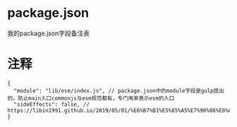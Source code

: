 # package.json
我的package.json字段备注表

# 注释
```
{
  "module": "lib/esm/index.js", // package.json中的module字段是gulp提出的，防止main入口commonjs与esm规范都有，专门用来表示esm的入口
  "sideEffects": false, // https://libin1991.github.io/2019/05/01/%E6%B7%B1%E5%85%A5%E7%90%86%E8%A7%A3sideEffects%E9%85%8D%E7%BD%AE/
}
```

